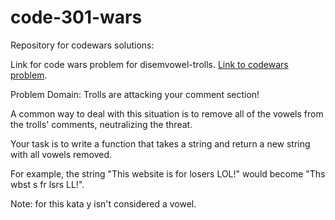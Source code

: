 # code-301-wars
Repository for codewars solutions:

Link for code wars problem for disemvowel-trolls.
[Link to codewars problem](https://www.codewars.com/kata/disemvowel-trolls/train/javascript).

Problem Domain:
Trolls are attacking your comment section!

A common way to deal with this situation is to remove all of the vowels from the trolls' comments, neutralizing the threat.

Your task is to write a function that takes a string and return a new string with all vowels removed.

For example, the string "This website is for losers LOL!" would become "Ths wbst s fr lsrs LL!".

Note: for this kata y isn't considered a vowel.

